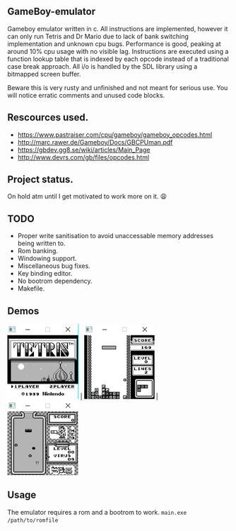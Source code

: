 ## GameBoy-emulator
Gameboy emulator written in c. All instructions are implemented, however it can only run Tetris and Dr Mario due to lack of bank switching implementation and unknown cpu bugs. Performance is good, peaking at around 10% cpu usage with no visible lag. Instructions are executed using a function lookup table that is indexed by each opcode instead of a traditional case break approach. All i/o is handled by the SDL library using a bitmapped screen buffer.

Beware this is very rusty and unfinished and not meant for serious use. You will notice erratic comments and unused code blocks. 

## Rescources used.
- https://www.pastraiser.com/cpu/gameboy/gameboy_opcodes.html <br/> 
- http://marc.rawer.de/Gameboy/Docs/GBCPUman.pdf <br/>
- https://gbdev.gg8.se/wiki/articles/Main_Page <br/>
- http://www.devrs.com/gb/files/opcodes.html <br/>

## Project status.
On hold atm until I get motivated to work more on it. 😩

## TODO
- Proper write sanitisation to avoid unaccessable memory addresses being written to.
- Rom banking.
- Windowing support.
- Miscellaneous bug fixes.
- Key binding editor.
- No bootrom dependency.
- Makefile.

## Demos
![](Images/1.png)  |  ![](Images/2.png) | ![](Images/3.png)

## Usage
The emulator requires a rom and a bootrom to work.
```main.exe /path/to/romfile```




